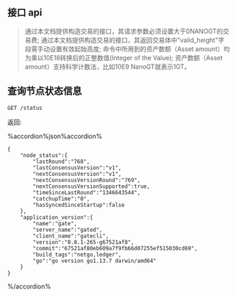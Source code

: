 ## 接口 api

> 通过本文档提供构造交易的接口，其请求参数必须设置大于0NANOGT的交易费;
> 通过本文档提供构造交易的接口，其返回交易体中"valid_height"字段需手动设置有效起始高度;
> 命令中所用到的资产数额（Asset amount）均为乘以10E18转换后的正整数值(Integer of the Value);
> 资产数额（Asset amount）支持科学计数法，比如10E9 NanoGT就表示1GT。


## 查询节点状态信息

```
GET /status
```

返回:

%accordion%json%accordion%

```
{
    "node_status":{
        "lastRound":"768",
        "lastConsensusVersion":"v1",
        "nextConsensusVersion":"v1",
        "nextConsensusVersionRound":"769",
        "nextConsensusVersionSupported":true,
        "timeSinceLastRound":"1346643544",
        "catchupTime":"0",
        "hasSyncedSinceStartup":false
    },
    "application_version":{
        "name":"gate",
        "server_name":"gated",
        "client_name":"gatecli",
        "version":"0.8.1-265-g67521af8",
        "commit":"67521af80eb609a7f9fb66d07255ef515030cd69",
        "build_tags":"netgo,ledger",
        "go":"go version go1.13.7 darwin/amd64"
    }
}
```
%/accordion%





